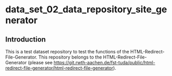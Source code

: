 # data_set_02_data_repository_site_generator

## Introduction
This is a test dataset repository to test the functions of the HTML-Redirect-File-Generator.
This repository belongs to the HTML-Redirect-File-Generator (please see https://git.rwth-aachen.de/fst-tuda/public/html-redirect-file-generator/html-redirect-file-generator).
